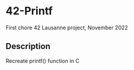 # 42-Printf
First chore 42 Lausanne project, November 2022
## Description
Recreate printf() function in C
